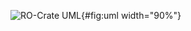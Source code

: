 ![RO-Crate UML](../content/images/ro-crate-uml.svg "\textbf{Simplified UML class diagram of RO-Crate.} The \emph{RO-Crate Metadata File} conforms to a version of the specification; and contains a JSON-LD graph \cite{sporny_2014} that describes the entities that make up the RO-Crate. The \emph{RO-Crate Root Data Entity} represent the Research Object as a dataset. The RO-Crate aggregates \emph{data entities} (\texttt{hasPart}) which are further described using \emph{contextual entities} (which may include aggregated and non-aggregated data entities). Multiple types and relations from Schema.org allow annotations to be more specific, including figures, nested datasets, computational workflows, people, organisations, instruments and places. Contextual entities not otherwise cross-referenced from other entities' properties (\emph{describes}) can be grouped under the root entity (\texttt{mentions})."){#fig:uml width="90%"}
